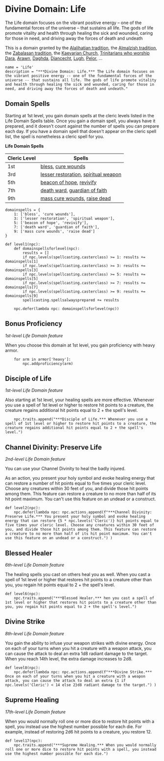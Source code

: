 # Divine Domain: Life
The Life domain focuses on the vibrant positive energy – one of the fundamental forces of the universe – that sustains all life. The gods of life promote vitality and health through healing the sick and wounded, caring for those in need, and driving away the forces of death and undeath

This is a domain granted by the [Alalihatian tradition](../../Religions/AlUma.md#alalihatian-cleric), the [Almalzish tradition](../../Religions/AlUma.md#almalzish-cleric), the [Zabalasan tradition](../../Religions/AlUma.md#zabalasan-cleric), the [Kaevarian Church](../../Religions/KaevarianChurch.md), [Trinitarians who worship Dara](../../Religions/Trinitarian.md#dara), [Arawn](../../Religions/Pantheon/Arawn.md), [Daghda](../../Religions/Pantheon/Daghda.md), [Diancecht](../../Religions/Pantheon/Diancecht.md), [Lugh](../../Religions/Pantheon/Lugh.md), [Pelor](../../Religions/Pantheon/Pelor.md), ...

```
name = 'Life'
description = "***Divine Domain: Life.*** The Life domain focuses on the vibrant positive energy -- one of the fundamental forces of the universe -- that sustains all life. The gods of life promote vitality and health through healing the sick and wounded, caring for those in need, and driving away the forces of death and undeath."
```

## Domain Spells
Starting at 1st level, you gain domain spells at the cleric levels listed in the Life Domain Spells table. Once you gain a domain spell, you always have it prepared, and it doesn't count against the number of spells you can prepare each day. If you have a domain spell that doesn't appear on the cleric spell list, the spell is nonetheless a cleric spell for you.

**Life Domain Spells**

Cleric Level |	Spells
------------ | -----
1st	| [bless](../../Magic/Spells/bless.md), [cure wounds](../../Magic/Spells/cure-wounds.md)
3rd	| [lesser restoration](../../Magic/Spells/lesser-restoration.md), [spiritual weapon](../../Magic/Spells/spiritual-weapon.md)
5th	| [beacon of hope](../../Magic/Spells/beacon-of-hope.md), [revivify](../../Magic/Spells/revivify.md)
7th	| [death ward](../../Magic/Spells/death-ward.md), [guardian of faith](../../Magic/Spells/guardian-of-faith.md)
9th	| [mass cure wounds](../../Magic/Spells/mass-cure-wounds.md), [raise dead](../../Magic/Spells/raise-dead.md)

```
domainspells = {
    1: ['bless', 'cure wounds'],
    3: ['lesser restoration', 'spiritual weapon'],
    5: ['beacon of hope', 'revivify'],
    7: ['death ward', 'guardian of faith'],
    9: ['mass cure wounds', 'raise dead']
}

def level1(npc):
    def domainspellsforlevel(npc):
        results = []
        if npc.levels(spellcasting.casterclass) >= 1: results += domainspells[1]
        if npc.levels(spellcasting.casterclass) >= 3: results += domainspells[3]
        if npc.levels(spellcasting.casterclass) >= 5: results += domainspells[5]
        if npc.levels(spellcasting.casterclass) >= 7: results += domainspells[7]
        if npc.levels(spellcasting.casterclass) >= 9: results += domainspells[9]
        spellcasting.spellsalwaysprepared += results

    npc.defer(lambda npc: domainspellsforlevel(npc))
```

## Bonus Proficiency
*1st-level Life Domain feature*

When you choose this domain at 1st level, you gain proficiency with heavy armor.

```
    for arm in armor['heavy']:
        npc.addproficiency(arm)
```

## Disciple of Life
*1st-level Life Domain feature*

Also starting at 1st level, your healing spells are more effective. Whenever you use a spell of 1st level or higher to restore hit points to a creature, the creature regains additional hit points equal to 2 + the spell's level.

```
    npc.traits.append("***Disciple of Life.*** Whenever you use a spell of 1st level or higher to restore hit points to a creature, the creature regains additional hit points equal to 2 + the spell's level.")
```

## Channel Divinity: Preserve Life
*2nd-level Life Domain feature*

You can use your Channel Divinity to heal the badly injured.

As an action, you present your holy symbol and evoke healing energy that can restore a number of hit points equal to five times your cleric level. Choose any creatures within 30 feet of you, and divide those hit points among them. This feature can restore a creature to no more than half of its hit point maximum. You can't use this feature on an undead or a construct.

```
def level2(npc):
    npc.defer(lambda npc: npc.actions.append(f"***Channel Divinity: Preserve Life.*** You present your holy symbol and evoke healing energy that can restore {5 * npc.levels('Cleric')} hit points equal to five times your cleric level. Choose any creatures within 30 feet of you, and divide those hit points among them. This feature can restore a creature to no more than half of its hit point maximum. You can't use this feature on an undead or a construct.") )
```

## Blessed Healer
*6th-level Life Domain feature*

The healing spells you cast on others heal you as well. When you cast a spell of 1st level or higher that restores hit points to a creature other than you, you regain hit points equal to 2 + the spell's level.

```
def level6(npc):
    npc.traits.append("***Blessed Healer.*** hen you cast a spell of 1st level or higher that restores hit points to a creature other than you, you regain hit points equal to 2 + the spell's level.")
```

## Divine Strike
*8th-level Life Domain feature*

You gain the ability to infuse your weapon strikes with divine energy. Once on each of your turns when you hit a creature with a weapon attack, you can cause the attack to deal an extra 1d8 radiant damage to the target. When you reach 14th level, the extra damage increases to 2d8.

```
def level8(npc):
    npc.defer(lambda npc: npc.actions.append(f"***Divine Strike.*** Once on each of your turns when you hit a creature with a weapon attack, you can cause the attack to deal an extra {1 if npc.levels('Cleric') < 14 else 2}d8 radiant damage to the target.") )
```

## Supreme Healing
*17th-level Life Domain feature*

When you would normally roll one or more dice to restore hit points with a spell, you instead use the highest number possible for each die. For example, instead of restoring 2d6 hit points to a creature, you restore 12.

```
def level17(npc):
    npc.traits.append("***Supreme Healing.*** When you would normally roll one or more dice to restore hit points with a spell, you instead use the highest number possible for each die.")
```
